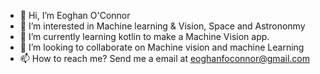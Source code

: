 - 👋 Hi, I’m Eoghan O'Connor
- 👀 I’m interested in Machine learning & Vision, Space and Astrononmy
- 🌱 I’m currently learning kotlin to make a Machine Vision app.
- 💞️ I’m looking to collaborate on Machine vision and machine Learning
- 📫 How to reach me? Send me a email at eoghanfoconnor@gmail.com

<!---
EoghanOConnor/EoghanOConnor is a ✨ s repository because its `README.md` (this file) appears on your GitHub profile.
You can click the Preview link to take a look at your changes.
--->
